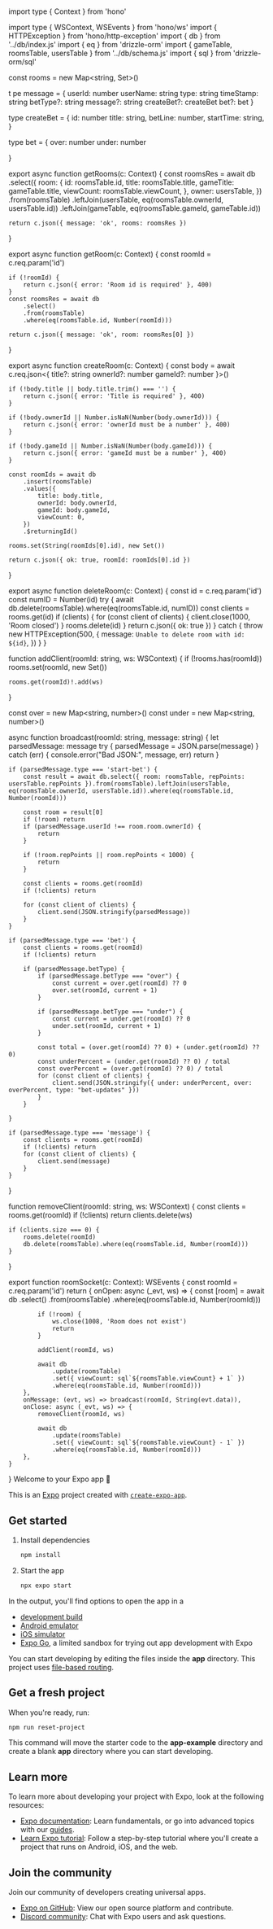#
import type { Context } from 'hono'

import type { WSContext, WSEvents } from 'hono/ws'
import { HTTPException } from 'hono/http-exception'
import { db } from '../db/index.js'
import { eq } from 'drizzle-orm'
import { gameTable, roomsTable, usersTable } from '../db/schema.js'
import { sql } from 'drizzle-orm/sql'

const rooms = new Map<string, Set<WSContext>>()

t pe message = {
	userId: number
	userName: string
	type: string
	timeStamp: string
	betType?: string
	message?: string
	createBet?: createBet
	bet?: bet
}

type createBet = {
	id: number
	title: string,
	betLine: number,
	startTime: string,
}

type bet = {
	over: number
	under: number

}

export async function getRooms(c: Context) {
	const roomsRes = await db
		.select({
			room: {
				id: roomsTable.id,
				title: roomsTable.title,
				gameTitle: gameTable.title,
				viewCount: roomsTable.viewCount,
			},
			owner: usersTable,
		})
		.from(roomsTable)
		.leftJoin(usersTable, eq(roomsTable.ownerId, usersTable.id))
		.leftJoin(gameTable, eq(roomsTable.gameId, gameTable.id))

	return c.json({ message: 'ok', rooms: roomsRes })
}

export async function getRoom(c: Context) {
	const roomId = c.req.param('id')

	if (!roomId) {
		return c.json({ error: 'Room id is required' }, 400)
	}
	const roomsRes = await db
		.select()
		.from(roomsTable)
		.where(eq(roomsTable.id, Number(roomId)))

	return c.json({ message: 'ok', room: roomsRes[0] })
}

export async function createRoom(c: Context) {
	const body = await c.req.json<{
		title?: string
		ownerId?: number
		gameId?: number
	}>()

	if (!body.title || body.title.trim() === '') {
		return c.json({ error: 'Title is required' }, 400)
	}

	if (!body.ownerId || Number.isNaN(Number(body.ownerId))) {
		return c.json({ error: 'ownerId must be a number' }, 400)
	}

	if (!body.gameId || Number.isNaN(Number(body.gameId))) {
		return c.json({ error: 'gameId must be a number' }, 400)
	}

	const roomIds = await db
		.insert(roomsTable)
		.values({
			title: body.title,
			ownerId: body.ownerId,
			gameId: body.gameId,
			viewCount: 0,
		})
		.$returningId()

	rooms.set(String(roomIds[0].id), new Set())

	return c.json({ ok: true, roomId: roomIds[0].id })
}

export async function deleteRoom(c: Context) {
	const id = c.req.param('id')
	const numID = Number(id)
	try {
		await db.delete(roomsTable).where(eq(roomsTable.id, numID))
		const clients = rooms.get(id)
		if (clients) {
			for (const client of clients) {
				client.close(1000, 'Room closed')
			}
			rooms.delete(id)
		}
		return c.json({ ok: true })
	} catch {
		throw new HTTPException(500, {
			message: `Unable to delete room with id: ${id}`,
		})
	}
}

function addClient(roomId: string, ws: WSContext) {
	if (!rooms.has(roomId)) rooms.set(roomId, new Set())

	rooms.get(roomId)!.add(ws)
}

const over = new Map<string, number>()
const under = new Map<string, number>()


async function broadcast(roomId: string, message: string) {
	let parsedMessage: message
	try {
		parsedMessage = JSON.parse(message)
	} catch (err) {
		console.error("Bad JSON:", message, err)
		return
	}

	if (parsedMessage.type === 'start-bet') {
		const result = await db.select({ room: roomsTable, repPoints: usersTable.repPoints }).from(roomsTable).leftJoin(usersTable, eq(roomsTable.ownerId, usersTable.id)).where(eq(roomsTable.id, Number(roomId)))

		const room = result[0]
		if (!room) return
		if (parsedMessage.userId !== room.room.ownerId) {
			return
		}

		if (!room.repPoints || room.repPoints < 1000) {
			return
		}

		const clients = rooms.get(roomId)
		if (!clients) return

		for (const client of clients) {
			client.send(JSON.stringify(parsedMessage))
		}
	}

	if (parsedMessage.type === 'bet') {
		const clients = rooms.get(roomId)
		if (!clients) return

		if (parsedMessage.betType) {
			if (parsedMessage.betType === "over") {
				const current = over.get(roomId) ?? 0
				over.set(roomId, current + 1)
			}

			if (parsedMessage.betType === "under") {
				const current = under.get(roomId) ?? 0
				under.set(roomId, current + 1)
			}

			const total = (over.get(roomId) ?? 0) + (under.get(roomId) ?? 0)
			const underPercent = (under.get(roomId) ?? 0) / total
			const overPercent = (over.get(roomId) ?? 0) / total
			for (const client of clients) {
				client.send(JSON.stringify({ under: underPercent, over: overPercent, type: "bet-updates" }))
			}
		}

	}

	if (parsedMessage.type === 'message') {
		const clients = rooms.get(roomId)
		if (!clients) return
		for (const client of clients) {
			client.send(message)
		}
	}
}

function removeClient(roomId: string, ws: WSContext) {
	const clients = rooms.get(roomId)
	if (!clients) return
	clients.delete(ws)

	if (clients.size === 0) {
		rooms.delete(roomId)
		db.delete(roomsTable).where(eq(roomsTable.id, Number(roomId)))
	}
}

export function roomSocket(c: Context): WSEvents {
	const roomId = c.req.param('id')
	return {
		onOpen: async (_evt, ws) => {
			const [room] = await db
				.select()
				.from(roomsTable)
				.where(eq(roomsTable.id, Number(roomId)))

			if (!room) {
				ws.close(1008, 'Room does not exist')
				return
			}

			addClient(roomId, ws)

			await db
				.update(roomsTable)
				.set({ viewCount: sql`${roomsTable.viewCount} + 1` })
				.where(eq(roomsTable.id, Number(roomId)))
		},
		onMessage: (evt, ws) => broadcast(roomId, String(evt.data)),
		onClose: async (_evt, ws) => {
			removeClient(roomId, ws)

			await db
				.update(roomsTable)
				.set({ viewCount: sql`${roomsTable.viewCount} - 1` })
				.where(eq(roomsTable.id, Number(roomId)))
		},
	}
}
Welcome to your Expo app 👋

This is an [Expo](https://expo.dev) project created with [`create-expo-app`](https://www.npmjs.com/package/create-expo-app).

## Get started

1. Install dependencies

   ```bash
   npm install
   ```

2. Start the app

   ```bash
   npx expo start
   ```

In the output, you'll find options to open the app in a

- [development build](https://docs.expo.dev/develop/development-builds/introduction/)
- [Android emulator](https://docs.expo.dev/workflow/android-studio-emulator/)
- [iOS simulator](https://docs.expo.dev/workflow/ios-simulator/)
- [Expo Go](https://expo.dev/go), a limited sandbox for trying out app development with Expo

You can start developing by editing the files inside the **app** directory. This project uses [file-based routing](https://docs.expo.dev/router/introduction).

## Get a fresh project

When you're ready, run:

```bash
npm run reset-project
```

This command will move the starter code to the **app-example** directory and create a blank **app** directory where you can start developing.

## Learn more

To learn more about developing your project with Expo, look at the following resources:

- [Expo documentation](https://docs.expo.dev/): Learn fundamentals, or go into advanced topics with our [guides](https://docs.expo.dev/guides).
- [Learn Expo tutorial](https://docs.expo.dev/tutorial/introduction/): Follow a step-by-step tutorial where you'll create a project that runs on Android, iOS, and the web.

## Join the community

Join our community of developers creating universal apps.

- [Expo on GitHub](https://github.com/expo/expo): View our open source platform and contribute.
- [Discord community](https://chat.expo.dev): Chat with Expo users and ask questions.
